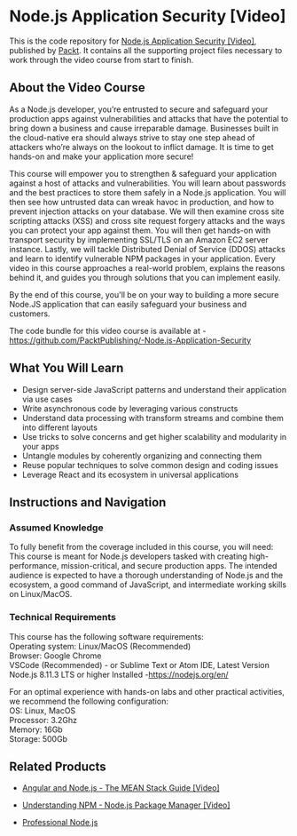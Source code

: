 # Node.js Application Security [Video]
This is the code repository for [Node.js Application Security [Video]](https://www.packtpub.com/web-development/nodejs-application-security-video?utm_source=github&utm_medium=repository&utm_campaign=9781789133097), published by [Packt](https://www.packtpub.com/?utm_source=github). It contains all the supporting project files necessary to work through the video course from start to finish.
## About the Video Course
As a Node.js developer, you’re entrusted to secure and safeguard your production apps against vulnerabilities and attacks that have the potential to bring down a 
business and cause irreparable damage. Businesses built in the cloud-native era should always strive to stay one step ahead of attackers who’re always on the lookout to 
inflict damage. It is time to get hands-on and make your application more secure!

This course will empower you to strengthen & safeguard your application against a host of attacks and vulnerabilities. You will learn about passwords and the best 
practices to store them safely in a Node.js application. You will then see how untrusted data can wreak havoc in production, and how to prevent injection attacks on your database. 
We will then examine cross site scripting attacks (XSS) and cross site request forgery attacks and the ways you can protect your app against them. You will then get hands-on with 
transport security by implementing SSL/TLS on an Amazon EC2 server instance. Lastly, we will tackle Distributed Denial of Service (DDOS) attacks and learn to identify vulnerable 
NPM packages in your application. Every video in this course approaches a real-world problem, explains the reasons behind it, and guides you through solutions that you can implement 
easily.

By the end of this course, you'll be on your way to building a more secure Node.JS application that can easily safeguard your business and customers.

The code bundle for this video course is available at - https://github.com/PacktPublishing/-Node.js-Application-Security

<H2>What You Will Learn</H2>
<DIV class=book-info-will-learn-text>
<UL>
<LI>Design server-side JavaScript patterns and understand their application via use cases 
<LI>Write asynchronous code by leveraging various constructs 
<LI>Understand data processing with transform streams and combine them into different layouts 
<LI>Use tricks to solve concerns and get higher scalability and modularity in your apps 
<LI>Untangle modules by coherently organizing and connecting them 
<LI>Reuse popular techniques to solve common design and coding issues 
<LI>Leverage React and its ecosystem in universal applications </LI></UL></DIV>

## Instructions and Navigation
### Assumed Knowledge
To fully benefit from the coverage included in this course, you will need:<br/>
This course is meant for Node.js developers tasked with creating high-performance, mission-critical, and secure production apps. 
The intended audience is expected to have a thorough understanding of Node.js and the ecosystem, a good command of JavaScript, and intermediate working skills on Linux/MacOS.
### Technical Requirements
This course has the following software requirements:<br/>
Operating system: Linux/MacOS (Recommended)<br/>
Browser: Google Chrome<br/>
VSCode (Recommended)  - or Sublime Text or Atom IDE, Latest Version<br/>
Node.js 8.11.3 LTS or higher Installed -https://nodejs.org/en/<br/>

For an optimal experience with hands-on labs and other practical activities, we recommend the following configuration:<br/>
OS: Linux, MacOS<br/>
Processor: 3.2Ghz<br/>
Memory: 16Gb<br/>
Storage: 500Gb<br/>

## Related Products
* [Angular and Node.js - The MEAN Stack Guide [Video]](https://www.packtpub.com/application-development/angular-and-nodejs-mean-stack-guide-video?utm_source=github&utm_medium=repository&utm_campaign=9781789959741)

* [Understanding NPM - Node.js Package Manager [Video]](https://www.packtpub.com/application-development/understanding-npm-nodejs-package-manager-video?utm_source=github&utm_medium=repository&utm_campaign=9781789955958)

* [Professional Node.js](https://www.packtpub.com/web-development/professional-nodejs?utm_source=github&utm_medium=repository&utm_campaign=9781789531268)


